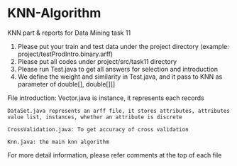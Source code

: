 # KNN-Algorithm
KNN part &amp; reports for Data Mining task 11

1. Please put your train and test data under the project directory  (example: project/testProdIntro.binary.arff)
2. Please put all codes under project/src/task11 directory
3. Please run Test.java to get all answers for selection and introduction
4. We define the weight and similarity in Test.java, and it pass to KNN as parameter of double[], double[][]


File introduction:
	Vector.java is instance, it represents each records
	
	DataSet.java represents an arff file, it stores attributes, attributes value list, instances, whether an attribute is discrete
	
	CrossValidation.java: To get accuracy of cross validation
	
	Knn.java: the main knn algorithm
	
	
For more detail information, please refer comments at the top of  each file
